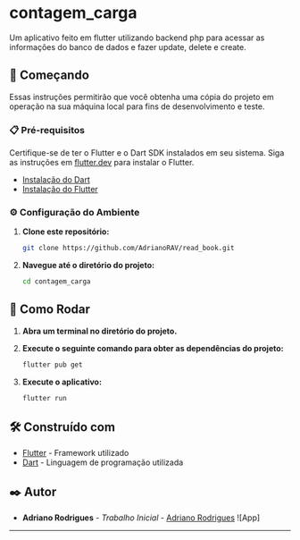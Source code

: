 # contagem_carga

Um aplicativo feito em flutter utilizando backend php para acessar as informações do banco de dados e fazer update, delete e create. 

## 🚀 Começando

Essas instruções permitirão que você obtenha uma cópia do projeto em operação na sua máquina local para fins de desenvolvimento e teste.

### 📋 Pré-requisitos

Certifique-se de ter o Flutter e o Dart SDK instalados em seu sistema. Siga as instruções em [flutter.dev](https://flutter.dev/docs/get-started/install) para instalar o Flutter.

- [Instalação do Dart](https://dart.dev/get-dart)
- [Instalação do Flutter](https://flutter.dev/docs/get-started/install)

### ⚙️ Configuração do Ambiente

1. **Clone este repositório:**

    ```bash
    git clone https://github.com/AdrianoRAV/read_book.git
    ```

2. **Navegue até o diretório do projeto:**

    ```bash
    cd contagem_carga
    ```

## 🔧 Como Rodar

1. **Abra um terminal no diretório do projeto.**
2. **Execute o seguinte comando para obter as dependências do projeto:**

    ```bash
    flutter pub get
    ```

3. **Execute o aplicativo:**

    ```bash
    flutter run
    ```

## 🛠️ Construído com

- [Flutter](https://docs.flutter.dev/) - Framework utilizado
- [Dart](https://dart.dev/guides) - Linguagem de programação utilizada

## ✒️ Autor

- **Adriano Rodrigues** - *Trabalho Inicial* - [Adriano Rodrigues](https://github.com/AdrianoRAV)
![App]
---


